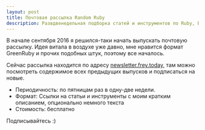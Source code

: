 ```yaml
---
layout: post
title: Почтовая рассылка Random Ruby
description: Развдвенедельная подборка статей и инструментов по Ruby, Elixir и вебу в целом
---
```


В начале сентября 2016 я решился-таки начать выпускать почтовую рассылку. Идея витала в воздухе уже давно, мне нравится формат GreenRuby и прочих подобных штук, поэтому все началось.

Сейчас рассылка находится по адресу [newsletter.frey.today](http://newsletter.frey.today), там можно посмотреть содержимое всех предыдущих выпусков и подписаться на новые.

- Периодичность: по пятницам раз в одну-две недели.
- Формат: Ссылки на статьи и инструменты с моим кратким описанием, опционально немного текста
- Стоимость: бесплатно

Подписывайтесь :)
